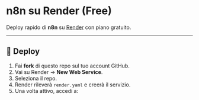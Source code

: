 # n8n su Render (Free)

Deploy rapido di **n8n** su [Render](https://render.com) con piano gratuito.

---

## 🚀 Deploy

1. Fai **fork** di questo repo sul tuo account GitHub.
2. Vai su Render → **New Web Service**.
3. Seleziona il repo.
4. Render rileverà `render.yaml` e creerà il servizio.
5. Una volta attivo, accedi a:
